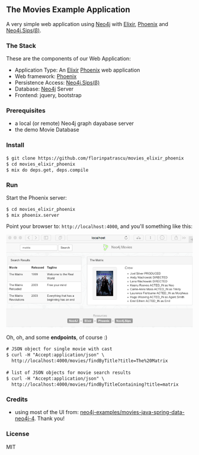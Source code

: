 ## The Movies Example Application

A very simple web application using [Neo4j](http://neo4j.com/developer/get-started/) with [Elixir](http://elixir-lang.org), [Phoenix](http://www.phoenixframework.org) and [Neo4j.Sips(β)](https://github.com/florinpatrascu/neo4j_sips).

### The Stack

These are the components of our Web Application:

- Application Type: An [Elixir](http://elixir-lang.org) [Phoenix](http://www.phoenixframework.org) web application
- Web framework: [Phoenix](http://www.phoenixframework.org)
- Persistence Access: [Neo4j.Sips(β)](https://github.com/florinpatrascu/neo4j_sips)
- Database: [Neo4j](http://neo4j.com/developer/get-started/) Server
- Frontend: jquery, bootstrap

### Prerequisites

- a local (or remote) Neo4j graph dayabase server 
- the demo Movie Database

### Install

    $ git clone https://github.com/florinpatrascu/movies_elixir_phoenix
    $ cd movies_elixir_phoenix
    $ mix do deps.get, deps.compile


### Run

Start the Phoenix server:

    $ cd movies_elixir_phoenix
    $ mix phoenix.server

Point your browser to: `http://localhost:4000`, and you'll something like this:

![](web/static/elixir_movies_demo.png)

Oh, oh, and some **endpoints**, of course :)


    # JSON object for single movie with cast
    $ curl -H "Accept:application/json" \
      http://localhost:4000/movies/findByTitle?title=The%20Matrix

    # list of JSON objects for movie search results
    $ curl -H "Accept:application/json" \
      http://localhost:4000/movies/findByTitleContaining?title=matrix


### Credits

- using most of the UI from: [neo4j-examples/movies-java-spring-data-neo4j-4](https://github.com/neo4j-examples/movies-java-spring-data-neo4j-4). Thank you!

### License

MIT

